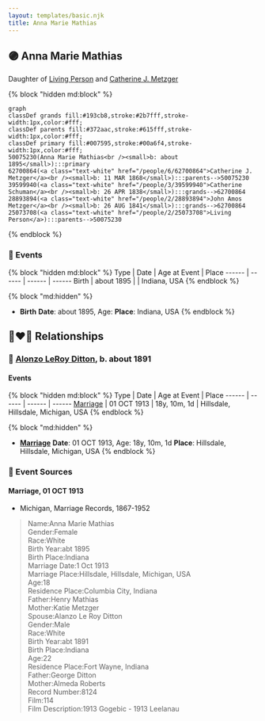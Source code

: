 ```yaml
---
layout: templates/basic.njk
title: Anna Marie Mathias
---
```

## 🟣 Anna Marie Mathias

Daughter of [Living Person](/people/2/25073708) and [Catherine J. Metzger](/people/6/62700864)

{% block "hidden md:block" %}
```mermaid
graph
classDef grands fill:#193cb8,stroke:#2b7fff,stroke-width:1px,color:#fff;
classDef parents fill:#372aac,stroke:#615fff,stroke-width:1px,color:#fff;
classDef primary fill:#007595,stroke:#00a6f4,stroke-width:1px,color:#fff;
50075230(Anna Marie Mathias<br /><small>b: about 1895</small>):::primary
62700864(<a class="text-white" href="/people/6/62700864">Catherine J. Metzger</a><br /><small>b: 11 MAR 1868</small>):::parents-->50075230
39599940(<a class="text-white" href="/people/3/39599940">Catherine Schuman</a><br /><small>b: 26 APR 1838</small>):::grands-->62700864
28893894(<a class="text-white" href="/people/2/28893894">John Amos Metzger</a><br /><small>b: 26 AUG 1841</small>):::grands-->62700864
25073708(<a class="text-white" href="/people/2/25073708">Living Person</a>):::parents-->50075230
```
{% endblock %}

### 📆 Events

{% block "hidden md:block" %}
Type | Date | Age at Event | Place
------ | ------ | ------ | ------
Birth | about 1895 |  | Indiana, USA
{% endblock %}

{% block "md:hidden" %}
- **Birth**
**Date**: about 1895, Age:
**Place**: Indiana, USA
{% endblock %}

## 👩‍❤️‍👨 Relationships

### 🔵 [Alonzo LeRoy Ditton](/people/8/83243356), b. about 1891

#### Events

{% block "hidden md:block" %}
Type | Date | Age at Event | Place
------ | ------ | ------ | ------
[Marriage](#event-family-0-event-0) | 01 OCT 1913 | 18y, 10m, 1d | Hillsdale, Hillsdale, Michigan, USA
{% endblock %}

{% block "md:hidden" %}
- **[Marriage](#event-family-0-event-0)**
**Date**: 01 OCT 1913, Age: 18y, 10m, 1d
**Place**: Hillsdale, Hillsdale, Michigan, USA
{% endblock %}

### 📰 Event Sources

#### <a id="event-family-0-event-0"></a> Marriage, 01 OCT 1913
* Michigan, Marriage Records, 1867-1952
>   
  > Name:Anna Marie Mathias  
  > Gender:Female  
  > Race:White  
  > Birth Year:abt 1895  
  > Birth Place:Indiana  
  > Marriage Date:1 Oct 1913  
  > Marriage Place:Hillsdale, Hillsdale, Michigan, USA  
  > Age:18  
  > Residence Place:Columbia City, Indiana  
  > Father:Henry Mathias  
  > Mother:Katie Metzger  
  > Spouse:Alanzo Le Roy Ditton  
  > Gender:Male  
  > Race:White  
  > Birth Year:abt 1891  
  > Birth Place:Indiana  
  > Age:22  
  > Residence Place:Fort Wayne, Indiana  
  > Father:George Ditton  
  > Mother:Almeda Roberts  
  > Record Number:8124  
  > Film:114  
  > Film Description:1913 Gogebic - 1913 Leelanau